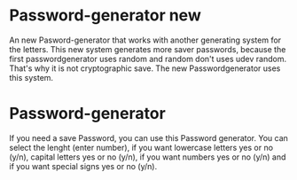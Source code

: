 # Password-generator new
An new Pasword-generator that works with another generating system for the letters.
This new system generates more saver passwords, because the first passwordgenerator uses random and random don't uses udev random. That's why it is not cryptographic save.
The new Passwordgenerator uses this system.

# Password-generator
If you need a save Password, you can use this Password generator. You can select the lenght (enter number), if you want lowercase letters yes or no (y/n), capital letters yes or no (y/n), if you want numbers yes or no (y/n) and if you want special signs yes or no (y/n).
